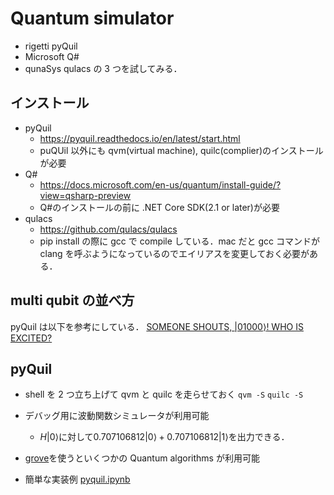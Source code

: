 # Quantum simulator

- rigetti pyQuil
- Microsoft Q#
- qunaSys qulacs
  の 3 つを試してみる．

## インストール

- pyQuil
  - https://pyquil.readthedocs.io/en/latest/start.html
  - puQUil 以外にも qvm(virtual machine), quilc(complier)のインストールが必要
- Q#
  - https://docs.microsoft.com/en-us/quantum/install-guide/?view=qsharp-preview
  - Q#のインストールの前に .NET Core SDK(2.1 or later)が必要
- qulacs
  - https://github.com/qulacs/qulacs
  - pip install の際に gcc で compile している．mac だと gcc コマンドが clang を呼ぶようになっているのでエイリアスを変更しておく必要がある．

## multi qubit の並べ方

pyQuil は以下を参考にしている．
[SOMEONE SHOUTS, $\left|01000\right>$! WHO IS EXCITED?](https://arxiv.org/abs/1711.02086)

## pyQuil

- shell を 2 つ立ち上げて qvm と quilc を走らせておく
  `qvm -S`
  `quilc -S`
- デバッグ用に波動関数シミュレータが利用可能
  - $H \left|0\right>$に対して$0.707106812\left|0\right> +  0.707106812\left|1\right>$を出力できる．
- [grove](https://github.com/rigetti/grove)を使うといくつかの Quantum algorithms が利用可能

- 簡単な実装例 [pyquil.ipynb](https://github.com/kenjikun/survey-notes/blob/master/src/pyquil.ipynb)
